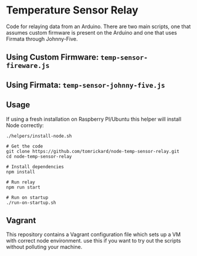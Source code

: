 # Temperature Sensor Relay

Code for relaying data from an Arduino. There are two main scripts, one that assumes custom firmware is present on the Arduino and one that uses Firmata through Johnny-Five.

## Using Custom Firmware: `temp-sensor-fireware.js`


## Using Firmata: `temp-sensor-johnny-five.js`

## Usage

If using a fresh installation on Raspberry PI/Ubuntu this helper will install Node correctly: 

```
./helpers/install-node.sh
```

```
# Get the code
git clone https://github.com/tomrickard/node-temp-sensor-relay.git
cd node-temp-sensor-relay

# Install dependencies
npm install

# Run relay
npm run start

# Run on startup
./run-on-startup.sh
```


## Vagrant

This repository contains a Vagrant configuration file which sets up a VM with correct node environment. use this if you want to try out the scripts without polluting your machine.